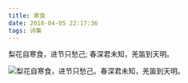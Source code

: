 ```yaml
---
title: 寒食
date: 2018-04-05 22:17:36
tags: 诗集
---
```

梨花自寒食，进节只愁己; 春深君未知，羌笛到天明。

![梨花自寒食，进节只愁己。春深君未知，羌笛到天明。](/images/001.jpeg)

